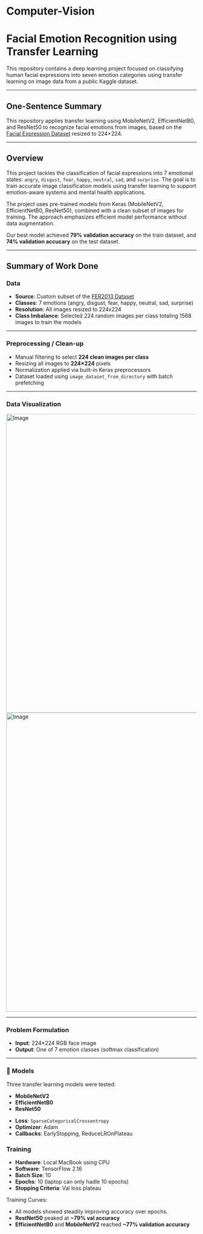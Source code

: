 # Computer-Vision

# Facial Emotion Recognition using Transfer Learning

This repository contains a deep learning project focused on classifying human facial expressions into seven emotion categories using transfer learning on image data from a public Kaggle dataset.

---

## One-Sentence Summary

This repository applies transfer learning using MobileNetV2, EfficientNetB0, and ResNet50 to recognize facial emotions from images, based on the [Facial Expression Dataset](https://www.kaggle.com/datasets/msambare/fer2013) resized to 224×224.

---

## Overview

This project tackles the classification of facial expressions into 7 emotional states: `angry`, `disgust`, `fear`, `happy`, `neutral`, `sad`, and `surprise`. The goal is to train accurate image classification models using transfer learning to support emotion-aware systems and mental health applications.

The project uses pre-trained models from Keras (MobileNetV2, EfficientNetB0, ResNet50), combined with a clean subset of images for training. The approach emphasizes efficient model performance without data augmentation.

Our best model achieved **79% validation accuracy** on the train dataset, and  **74% validation accucary** on the test dataset.

---

## Summary of Work Done

### Data

- **Source**: Custom subset of the [FER2013 Dataset](https://www.kaggle.com/datasets/msambare/fer2013)
- **Classes**: 7 emotions (angry, disgust, fear, happy, neutral, sad, surprise)
- **Resolution**: All images resized to 224x224
- **Class Imbalance**: Selected 224 random images per class totaling 1568 images to train the models

---

### Preprocessing / Clean-up

- Manual filtering to select **224 clean images per class**
- Resizing all images to **224×224** pixels
- Normalization applied via built-in Keras preprocessors
- Dataset loaded using `image_dataset_from_directory` with batch prefetching

---

### Data Visualization

<img width="796" height="789" alt="Image" src="https://github.com/user-attachments/assets/70b65b26-a4ee-47a2-9bae-4c544cfe6023" />


<img width="792" height="790" alt="Image" src="https://github.com/user-attachments/assets/4c75e706-3d26-4183-abfd-4a91499f984a" />

---

### Problem Formulation

- **Input**: 224×224 RGB face image
- **Output**: One of 7 emotion classes (softmax classification)

---

### 🧱 Models

Three transfer learning models were tested:
- **MobileNetV2**  
- **EfficientNetB0**
- **ResNet50**   

*  **Loss**: `SparseCategoricalCrossentropy`
*  **Optimizer**: Adam
* **Callbacks**: EarlyStopping, ReduceLROnPlateau

### Training

- **Hardware**: Local MacBook using CPU 
- **Software**: TensorFlow 2.16
- **Batch Size**: 10
- **Epochs**: 10 (laptop can only hadle 10 epochs)
- **Stopping Criteria**: Val loss plateau

Training Curves:

- All models showed steadily improving accuracy over epochs.
- **RestNet50** peaked at **~79% val accuracy**
- **EfficientNetB0** and **MobileNetV2** reached **~77% validation accuracy**
